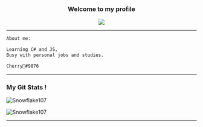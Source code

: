 <h3 align = 'center'>Welcome to my profile</h3>

<p align="center">
  <img src="https://readme-typing-svg.herokuapp.com/?center=true&vCenter=true&color=cb204c&width=500&lines=Junior%20back-end%20developer" />
</p>

<hr>


```diff
About me:

Learning C# and JS,
Busy with personal jobs and studies.


```

<div>
  <div>
  
```diff
Cherry🍒#9876
```
    
    
    
<hr>
    


### My Git Stats !

![Snowflake107](https://github-readme-stats.vercel.app/api?username=CherryozZ&show_icons=true&theme=tokyonight&hide=["issues"])

![Snowflake107](https://github-readme-stats.vercel.app/api/top-langs?username=CherryozZ&show_icons=true&theme=tokyonight&layout=compact)
    
<hr>
